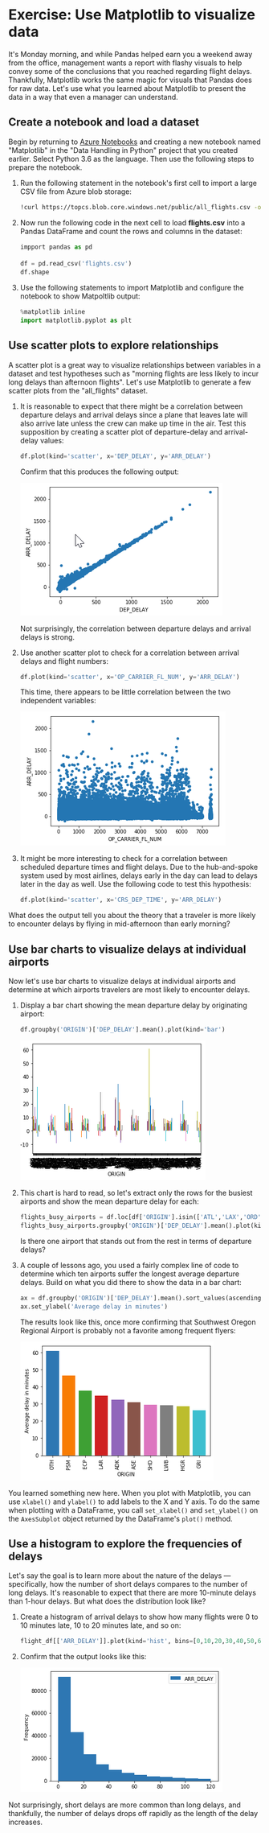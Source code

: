 # Exercise: Use Matplotlib to visualize data

It's Monday morning, and while Pandas helped earn you a weekend away from the office, management wants a report with flashy visuals to help convey some of the conclusions that you reached regarding flight delays. Thankfully, Matplotlib works the same magic for visuals that Pandas does for raw data. Let's use what you learned about Matplotlib to present the data in a way that even a manager can understand.

## Create a notebook and load a dataset

Begin by returning to [Azure Notebooks](https://notebooks.azure.com) and creating a new notebook named "Matplotlib" in the "Data Handling in Python" project that you created earlier. Select Python 3.6 as the language. Then use the following steps to prepare the notebook.

1. Run the following statement in the notebook's first cell to import a large CSV file from Azure blob storage:

	```bash
	!curl https://topcs.blob.core.windows.net/public/all_flights.csv -o flights.csv
	```

1. Now run the following code in the next cell to load **flights.csv** into a Pandas DataFrame and count the rows and columns in the dataset:

	```python
	impport pandas as pd

	df = pd.read_csv('flights.csv')
	df.shape
	```

1. Use the following statements to import Matplotlib and configure the notebook to show Matpoltlib output:

	```python
	%matplotlib inline
	import matplotlib.pyplot as plt
	```

## Use scatter plots to explore relationships

A scatter plot is a great way to visualize relationships between variables in a dataset and test hypotheses such as "morning flights are less likely to incur long delays than afternoon flights". Let's use Matplotlib to generate a few scatter plots from the "all_flights" dataset.

1. It is reasonable to expect that there might be a correlation between departure delays and arrival delays since a plane that leaves late will also arrive late unless the crew can make up time in the air. Test this supposition by creating a scatter plot of departure-delay and arrival-delay values:

	```python
	df.plot(kind='scatter', x='DEP_DELAY', y='ARR_DELAY')
	```

	Confirm that this produces the following output:

	![Plotting departure delays and arrival delays](media/ScatterPlotArrivalDepartureDelay.png) 

	Not surprisingly, the correlation between departure delays and arrival delays is strong.

1. Use another scatter plot to check for a correlation between arrival delays and flight numbers:

	```python
	df.plot(kind='scatter', x='OP_CARRIER_FL_NUM', y='ARR_DELAY')
	```

	This time, there appears to be little correlation between the two independent variables:

	![Plotting flight numbers and arrival delays](media/ScatterPlotFlightNumDelay.png)

1. It might be more interesting to check for a correlation between scheduled departure times and flight delays. Due to the hub-and-spoke system used by most airlines, delays early in the day can lead to delays later in the day as well. Use the following code to test this hypothesis:

	```python
	df.plot(kind='scatter', x='CRS_DEP_TIME', y='ARR_DELAY')
	```

What does the output tell you about the theory that a traveler is more likely to encounter delays by flying in mid-afternoon than early morning?

## Use bar charts to visualize delays at individual airports

Now let's use bar charts to visualize delays at individual airports and determine at which airports travelers are most likely to encounter delays. 

1. Display a bar chart showing the mean departure delay by originating airport:

	```python
	df.groupby('ORIGIN')['DEP_DELAY'].mean().plot(kind='bar')
	```

	![Plotting departure delays by airport](media/barchartdelaysAllairports.png)  

1. This chart is hard to read, so let's extract only the rows for the busiest airports and show the mean departure delay for each: 

	```python
	flights_busy_airports = df.loc[df['ORIGIN'].isin(['ATL','LAX','ORD','DFW','JFK'])]
	flights_busy_airports.groupby('ORIGIN')['DEP_DELAY'].mean().plot(kind='bar')
	```

	Is there one airport that stands out from the rest in terms of departure delays?

1. A couple of lessons ago, you used a fairly complex line of code to determine which ten airports suffer the longest average departure delays. Build on what you did there to show the data in a bar chart:

	```python
	ax = df.groupby('ORIGIN')['DEP_DELAY'].mean().sort_values(ascending=False).head(10).plot(kind='bar', width=0.8)
	ax.set_ylabel('Average delay in minutes')
	```

	The results look like this, once more confirming that Southwest Oregon Regional Airport is probably not a favorite among frequent flyers:

	![Airports with the longest average departure delays](media/worst-airports-plot.png) 

You learned something new here. When you plot with Matplotlib, you can use `xlabel()` and `ylabel()` to add labels to the X and Y axis. To do the same when plotting with a DataFrame, you call `set_xlabel()` and `set_ylabel()` on the `AxesSubplot` object returned by the DataFrame's `plot()` method.

## Use a histogram to explore the frequencies of delays

Let's say the goal is to learn more about the nature of the delays — specifically, how the number of short delays compares to the number of long delays. It's reasonable to expect that there are more 10-minute delays than 1-hour delays. But what does the distribution look like? 

1. Create a histogram of arrival delays to show how many flights were 0 to 10 minutes late, 10 to 20 minutes late, and so on:

	```python
	flight_df[['ARR_DELAY']].plot(kind='hist', bins=[0,10,20,30,40,50,60,70,80,90,100,110,120])
	```

1. Confirm that the output looks like this:

	![Flight delay histogram](media/hist-delay.png)

Not surprisingly, short delays are more common than long delays, and thankfully, the number of delays drops off rapidly as the length of the delay increases.